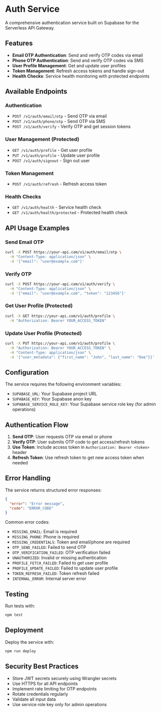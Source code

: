 # Auth Service

A comprehensive authentication service built on Supabase for the Serverless API Gateway.

## Features

- **Email OTP Authentication**: Send and verify OTP codes via email
- **Phone OTP Authentication**: Send and verify OTP codes via SMS
- **User Profile Management**: Get and update user profiles
- **Token Management**: Refresh access tokens and handle sign-out
- **Health Checks**: Service health monitoring with protected endpoints

## Available Endpoints

### Authentication
- `POST /v1/auth/email/otp` - Send OTP via email
- `POST /v1/auth/phone/otp` - Send OTP via SMS
- `POST /v1/auth/verify` - Verify OTP and get session tokens

### User Management (Protected)
- `GET /v1/auth/profile` - Get user profile
- `PUT /v1/auth/profile` - Update user profile
- `POST /v1/auth/signout` - Sign out user

### Token Management
- `POST /v1/auth/refresh` - Refresh access token

### Health Checks
- `GET /v1/auth/health` - Service health check
- `GET /v1/auth/health/protected` - Protected health check

## API Usage Examples

### Send Email OTP
```bash
curl -X POST https://your-api.com/v1/auth/email/otp \
  -H "Content-Type: application/json" \
  -d '{"email": "user@example.com"}'
```

### Verify OTP
```bash
curl -X POST https://your-api.com/v1/auth/verify \
  -H "Content-Type: application/json" \
  -d '{"email": "user@example.com", "token": "123456"}'
```

### Get User Profile (Protected)
```bash
curl -X GET https://your-api.com/v1/auth/profile \
  -H "Authorization: Bearer YOUR_ACCESS_TOKEN"
```

### Update User Profile (Protected)
```bash
curl -X PUT https://your-api.com/v1/auth/profile \
  -H "Authorization: Bearer YOUR_ACCESS_TOKEN" \
  -H "Content-Type: application/json" \
  -d '{"user_metadata": {"first_name": "John", "last_name": "Doe"}}'
```

## Configuration

The service requires the following environment variables:

- `SUPABASE_URL`: Your Supabase project URL
- `SUPABASE_KEY`: Your Supabase anon key
- `SUPABASE_SERVICE_ROLE_KEY`: Your Supabase service role key (for admin operations)

## Authentication Flow

1. **Send OTP**: User requests OTP via email or phone
2. **Verify OTP**: User submits OTP code to get access/refresh tokens
3. **Use Token**: Include access token in `Authorization: Bearer <token>` header
4. **Refresh Token**: Use refresh token to get new access token when needed

## Error Handling

The service returns structured error responses:

```json
{
  "error": "Error message",
  "code": "ERROR_CODE"
}
```

Common error codes:
- `MISSING_EMAIL`: Email is required
- `MISSING_PHONE`: Phone is required
- `MISSING_CREDENTIALS`: Token and email/phone are required
- `OTP_SEND_FAILED`: Failed to send OTP
- `OTP_VERIFICATION_FAILED`: OTP verification failed
- `UNAUTHORIZED`: Invalid or missing authentication
- `PROFILE_FETCH_FAILED`: Failed to get user profile
- `PROFILE_UPDATE_FAILED`: Failed to update user profile
- `TOKEN_REFRESH_FAILED`: Token refresh failed
- `INTERNAL_ERROR`: Internal server error

## Testing

Run tests with:
```bash
npm test
```

## Deployment

Deploy the service with:
```bash
npm run deploy
```

## Security Best Practices

- Store JWT secrets securely using Wrangler secrets
- Use HTTPS for all API endpoints
- Implement rate limiting for OTP endpoints
- Rotate credentials regularly
- Validate all input data
- Use service role key only for admin operations 
